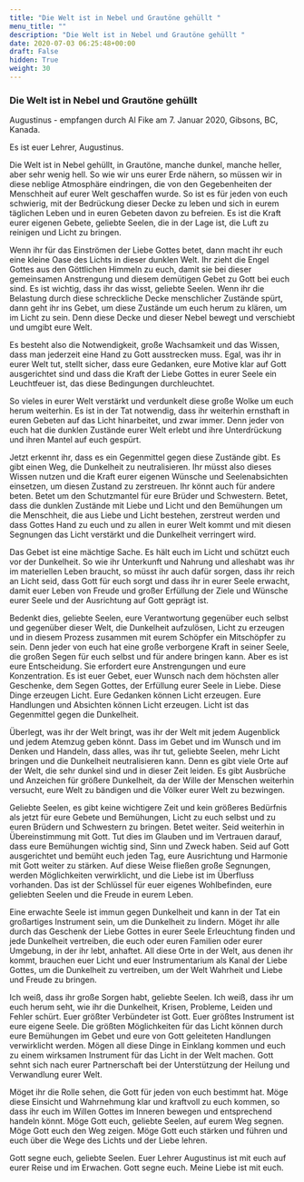 ```yaml
---
title: "Die Welt ist in Nebel und Grautöne gehüllt "
menu_title: ""
description: "Die Welt ist in Nebel und Grautöne gehüllt "
date: 2020-07-03 06:25:48+00:00
draft: False
hidden: True
weight: 30
---
```

### Die Welt ist in Nebel und Grautöne gehüllt   

Augustinus - empfangen durch Al Fike am 7. Januar 2020, Gibsons, BC, Kanada.

Es ist euer Lehrer, Augustinus.

Die Welt ist in Nebel gehüllt, in Grautöne, manche dunkel, manche heller, aber sehr wenig hell. So wie wir uns eurer Erde nähern, so müssen wir in diese neblige Atmosphäre eindringen, die von den Gegebenheiten der Menschheit auf eurer Welt geschaffen wurde. So ist es für jeden von euch schwierig, mit der Bedrückung dieser Decke zu leben und sich in eurem täglichen Leben und in euren Gebeten davon zu befreien. Es ist die Kraft eurer eigenen Gebete, geliebte Seelen, die in der Lage ist, die Luft zu reinigen und Licht zu bringen.   

Wenn ihr für das Einströmen der Liebe Gottes betet, dann macht ihr euch eine kleine Oase des Lichts in dieser dunklen Welt. Ihr zieht die Engel Gottes aus den Göttlichen Himmeln zu euch, damit sie bei dieser gemeinsamen Anstrengung und diesem demütigen Gebet zu Gott bei euch sind. Es ist wichtig, dass ihr das wisst, geliebte Seelen. Wenn ihr die Belastung durch diese schreckliche Decke menschlicher Zustände spürt, dann geht ihr ins Gebet, um diese Zustände um euch herum zu klären, um im Licht zu sein. Denn diese Decke und dieser Nebel bewegt und verschiebt und umgibt eure Welt.

Es besteht also die Notwendigkeit, große Wachsamkeit und das Wissen, dass man jederzeit eine Hand zu Gott ausstrecken muss. Egal, was ihr in eurer Welt tut, stellt sicher, dass eure Gedanken, eure Motive klar auf Gott ausgerichtet sind und dass die Kraft der Liebe Gottes in eurer Seele ein Leuchtfeuer ist, das diese Bedingungen durchleuchtet.   

So vieles in eurer Welt verstärkt und verdunkelt diese große Wolke um euch herum weiterhin. Es ist in der Tat notwendig, dass ihr weiterhin ernsthaft in euren Gebeten auf das Licht hinarbeitet, und zwar immer. Denn jeder von euch hat die dunklen Zustände eurer Welt erlebt und ihre Unterdrückung und ihren Mantel auf euch gespürt.  

Jetzt erkennt ihr, dass es ein Gegenmittel gegen diese Zustände gibt. Es gibt einen Weg, die Dunkelheit zu neutralisieren. Ihr müsst also dieses Wissen nutzen und die Kraft eurer eigenen Wünsche und Seelenabsichten einsetzen, um diesen Zustand zu zerstreuen. Ihr könnt auch für andere beten. Betet um den Schutzmantel für eure Brüder und Schwestern. Betet, dass die dunklen Zustände mit Liebe und Licht und den Bemühungen um die Menschheit, die aus Liebe und Licht bestehen, zerstreut werden und dass Gottes Hand zu euch und zu allen in eurer Welt kommt und mit diesen Segnungen das Licht verstärkt und die Dunkelheit verringert wird.  

Das Gebet ist eine mächtige Sache. Es hält euch im Licht und schützt euch vor der Dunkelheit. So wie ihr Unterkunft und Nahrung und alleshabt was ihr im materiellen Leben braucht, so müsst ihr auch dafür sorgen, dass ihr reich an Licht seid, dass Gott für euch sorgt und dass ihr in eurer Seele erwacht, damit euer Leben von Freude und großer Erfüllung der Ziele und Wünsche eurer Seele und der Ausrichtung auf Gott geprägt ist.  

 Bedenkt dies, geliebte Seelen, eure Verantwortung gegenüber euch selbst und gegenüber dieser Welt, die Dunkelheit aufzulösen, Licht zu erzeugen und in diesem Prozess zusammen mit eurem Schöpfer ein Mitschöpfer zu sein. Denn jeder von euch hat eine große verborgene Kraft in seiner Seele, die großen Segen für euch selbst und für andere bringen kann. Aber es ist eure Entscheidung. Sie erfordert eure Anstrengungen und eure Konzentration. Es ist euer Gebet, euer Wunsch nach dem höchsten aller Geschenke, dem Segen Gottes, der Erfüllung eurer Seele in Liebe. Diese Dinge erzeugen Licht. Eure Gedanken können Licht erzeugen. Eure Handlungen und Absichten können Licht erzeugen. Licht ist das Gegenmittel gegen die Dunkelheit.  

Überlegt, was ihr der Welt bringt, was ihr der Welt mit jedem Augenblick und jedem Atemzug geben könnt. Dass im Gebet und im Wunsch und im Denken und Handeln, dass alles, was ihr tut, geliebte Seelen, mehr Licht bringen und die Dunkelheit neutralisieren kann. Denn es gibt viele Orte auf der Welt, die sehr dunkel sind und in dieser Zeit leiden. Es gibt Ausbrüche und Anzeichen für größere Dunkelheit, da der Wille der Menschen weiterhin versucht, eure Welt zu bändigen und die Völker eurer Welt zu bezwingen.  

Geliebte Seelen, es gibt keine wichtigere Zeit und kein größeres Bedürfnis als jetzt für eure Gebete und Bemühungen, Licht zu euch selbst und zu euren Brüdern und Schwestern zu bringen. Betet weiter. Seid weiterhin in Übereinstimmung mit Gott. Tut dies im Glauben und im Vertrauen darauf, dass eure Bemühungen wichtig sind, Sinn und Zweck haben. Seid auf Gott ausgerichtet und bemüht euch jeden Tag, eure Ausrichtung und Harmonie mit Gott weiter zu stärken. Auf diese Weise fließen große Segnungen, werden Möglichkeiten verwirklicht, und die Liebe ist im Überfluss vorhanden. Das ist der Schlüssel für euer eigenes Wohlbefinden, eure geliebten Seelen und die Freude in eurem Leben.  

Eine erwachte Seele ist immun gegen Dunkelheit und kann in der Tat ein großartiges Instrument sein, um die Dunkelheit zu lindern. Möget ihr alle durch das Geschenk der Liebe Gottes in eurer Seele Erleuchtung finden und jede Dunkelheit vertreiben, die euch oder euren Familien oder eurer Umgebung, in der ihr lebt, anhaftet. All diese Orte in der Welt, aus denen ihr kommt, brauchen euer Licht und euer Instrumentarium als Kanal der Liebe Gottes, um die Dunkelheit zu vertreiben, um der Welt Wahrheit und Liebe und Freude zu bringen.  

Ich weiß, dass ihr große Sorgen habt, geliebte Seelen. Ich weiß, dass ihr um euch herum seht, wie ihr die Dunkelheit, Krisen, Probleme, Leiden und Fehler schürt. Euer größter Verbündeter ist Gott. Euer größtes Instrument ist eure eigene Seele. Die größten Möglichkeiten für das Licht können durch eure Bemühungen im Gebet und eure von Gott geleiteten Handlungen verwirklicht werden. Mögen all diese Dinge in Einklang kommen und euch zu einem wirksamen Instrument für das Licht in der Welt machen. Gott sehnt sich nach eurer Partnerschaft bei der Unterstützung der Heilung und Verwandlung eurer Welt.  

Möget ihr die Rolle sehen, die Gott für jeden von euch bestimmt hat. Möge diese Einsicht und Wahrnehmung klar und kraftvoll zu euch kommen, so dass ihr euch im Willen Gottes im Inneren bewegen und entsprechend handeln könnt. Möge Gott euch, geliebte Seelen, auf eurem Weg segnen. Möge Gott euch den Weg zeigen. Möge Gott euch stärken und führen und euch über die Wege des Lichts und der Liebe lehren.  

Gott segne euch, geliebte Seelen. Euer Lehrer Augustinus ist mit euch auf eurer Reise und im Erwachen. Gott segne euch. Meine Liebe ist mit euch.  
